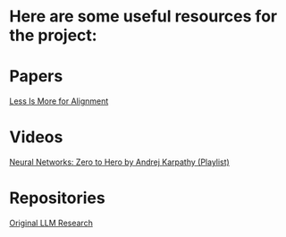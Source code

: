 # Here are some useful resources for the project:

# Papers
[Less Is More for Alignment](https://arxiv.org/pdf/2305.11206)

# Videos
[Neural Networks: Zero to Hero by Andrej Karpathy (Playlist)](https://www.youtube.com/playlist?list=PLAqhIrjkxbuWI23v9cThsA9GvCAUhRvKZ)

# Repositories

[Original LLM Research](https://github.com/darrylnurse/llmresearch)